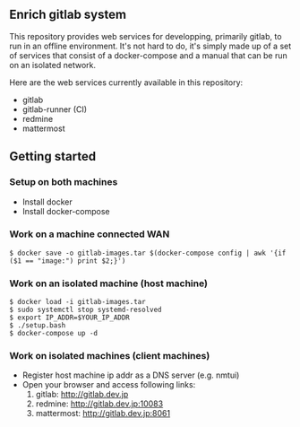 ## Enrich gitlab system
This repository provides web services for developping, primarily gitlab, to run in an offline environment. It's not hard to do, it's simply made up of a set of services that consist of a docker-compose and a manual that can be run on an isolated network.

Here are the web services currently available in this repository:

* gitlab
* gitlab-runner (CI)
* redmine
* mattermost

## Getting started
### Setup on both machines
* Install docker
* Install docker-compose

### Work on a machine connected WAN
```
$ docker save -o gitlab-images.tar $(docker-compose config | awk '{if ($1 == "image:") print $2;}')
```


### Work on an isolated machine (host machine)
```
$ docker load -i gitlab-images.tar
$ sudo systemctl stop systemd-resolved 
$ export IP_ADDR=$YOUR_IP_ADDR
$ ./setup.bash
$ docker-compose up -d
```

### Work on isolated machines (client machines)
* Register host machine ip addr as a DNS server (e.g. nmtui)
* Open your browser and access following links:
   1. gitlab: http://gitlab.dev.jp
   1. redmine: http://gitlab.dev.jp:10083
   1. mattermost: http://gitlab.dev.jp:8061

